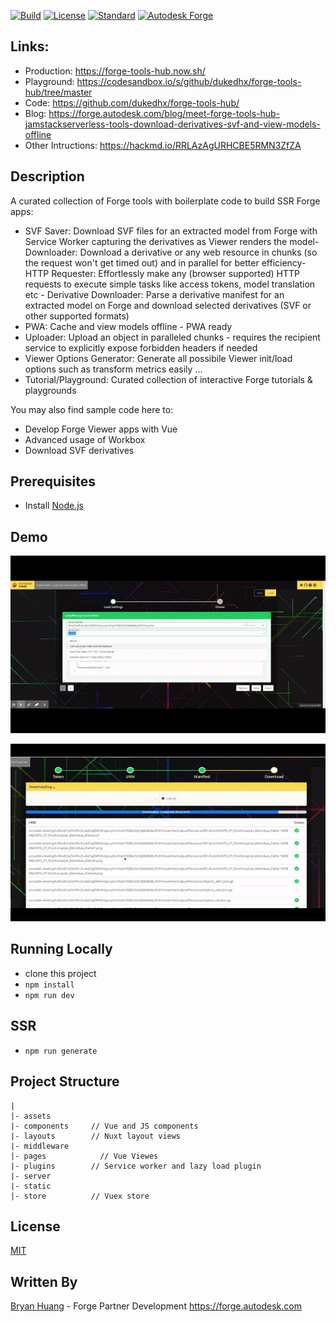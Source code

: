 [![Build](https://travis-ci.org/dukedhx/forge-tools-hub.svg?branch=master)](https://travis-ci.org/dukedhx/forge-tools-hub)
[![License](http://img.shields.io/:license-mit-blue.svg)](http://opensource.org/licenses/MIT)
[![Standard](https://img.shields.io/badge/Standard-Style-green.svg)](https://github.com/standard/standard)
[![Autodesk Forge](https://img.shields.io/badge/Autodesk-Forge-orange.svg)](https://forge.autodesk.com/)

## Links:

- Production: https://forge-tools-hub.now.sh/
- Playground: https://codesandbox.io/s/github/dukedhx/forge-tools-hub/tree/master
- Code: https://github.com/dukedhx/forge-tools-hub/
- Blog: https://forge.autodesk.com/blog/meet-forge-tools-hub-jamstackserverless-tools-download-derivatives-svf-and-view-models-offline
- Other Intructions: https://hackmd.io/RRLAzAgURHCBE5RMN3ZfZA

## Description

A curated collection of Forge tools with boilerplate code to build SSR Forge apps:

- SVF Saver: Download SVF files for an extracted model from Forge with Service Worker capturing the derivatives as Viewer renders the model- Downloader: Download a derivative or any web resource in chunks (so the request won't get timed out) and in parallel for better efficiency- HTTP Requester: Effortlessly make any (browser supported) HTTP requests to execute simple tasks like access tokens, model translation etc - Derivative Downloader: Parse a derivative manifest for an extracted model on Forge and download selected derivatives (SVF or other supported formats)
- PWA: Cache and view models offline - PWA ready
- Uploader: Upload an object in paralleled chunks - requires the recipient service to explicitly expose forbidden headers if needed
- Viewer Options Generator: Generate all possibile Viewer init/load options such as transform metrics easily ...
- Tutorial/Playground: Curated collection of interactive Forge tutorials & playgrounds

You may also find sample code here to:

- Develop Forge Viewer apps with Vue 
- Advanced usage of Workbox
- Download SVF derivatives

## Prerequisites

- Install [Node.js](https://nodejs.org/en/download/)

## Demo

![pwa](assets/pwa.gif)

![downloader](assets/downloader.gif)

## Running Locally

- clone this project
- `npm install`
- `npm run dev`

## SSR

- `npm run generate`

## Project Structure

```
|
|- assets 
|- components     // Vue and JS components
|- layouts	      // Nuxt layout views
|- middleware	    
|- pages	        // Vue Viewes
|- plugins	      // Service worker and lazy load plugin
|- server
|- static
|- store          // Vuex store
```


## License

[MIT](http://opensource.org/licenses/MIT)

## Written By

[Bryan Huang](https://www.linkedin.com/in/bryan-huang-1447b862) - Forge Partner Development https://forge.autodesk.com
